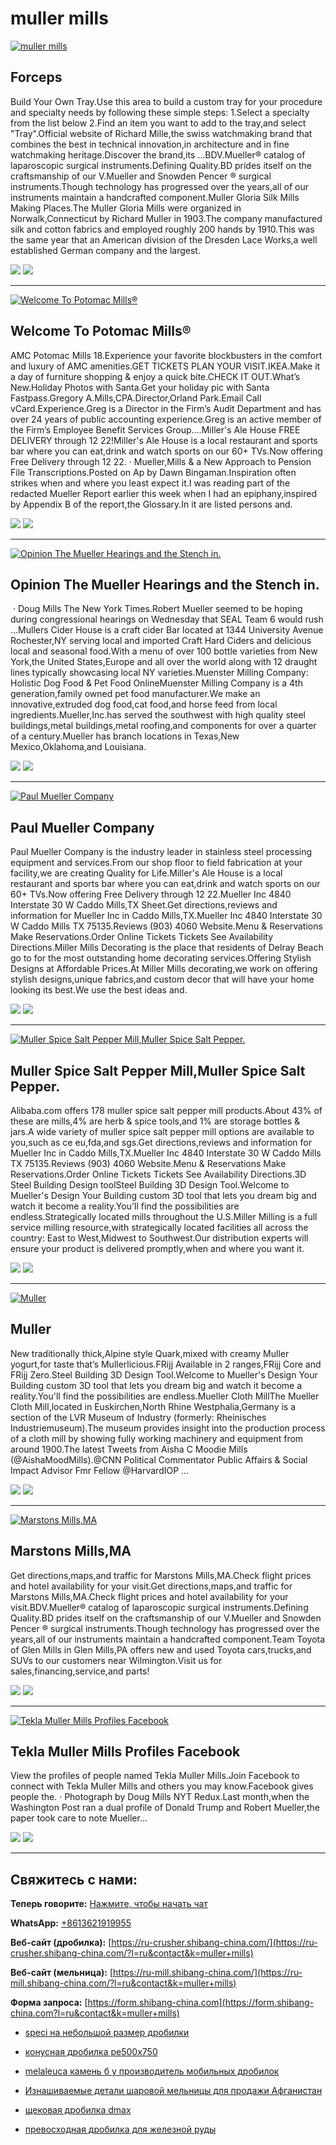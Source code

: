 # muller mills

<a href="https://swt.shibang-china.com/?l=ru&img&k=muller+mills" target="_blank">![muller mills](http://static.shibang-china.com/all-800x300/540.jpg)</a>

## Forceps
Build Your Own Tray.Use this area to build a custom tray for your procedure and specialty needs by following these simple steps: 1.Select a specialty from the list below 2.Find an item you want to add to the tray,and select &quot;Tray&quot;.Official website of Richard Mille,the swiss watchmaking brand that combines the best in technical innovation,in architecture and in fine watchmaking heritage.Discover the brand,its …BDV.Mueller&#174; catalog of laparoscopic surgical instruments.Defining Quality.BD prides itself on the craftsmanship of our V.Mueller and Snowden Pencer &#174; surgical instruments.Though technology has progressed over the years,all of our instruments maintain a handcrafted component.Muller Gloria Silk Mills Making Places.The Muller Gloria Mills were organized in Norwalk,Connecticut by Richard Muller in 1903.The company manufactured silk and cotton fabrics and employed roughly 200 hands by 1910.This was the same year that an American division of the Dresden Lace Works,a well established German company and the largest.


<a href="https://whatsapp.shibangsoft.com/WhatsApp.php" target="_blank" title="WhatsApp">![](http://static.shibang-china.com/icon/whatsapp.png)</a> <a href="https://swt.shibang-china.com/?l=ru&icon&k=muller+mills" target="_blank">![](http://static.shibang-china.com/icon/chat-ru.png)</a>

---

<a href="https://swt.shibang-china.com/?l=ru&img&k=muller+mills" target="_blank">![Welcome To Potomac Mills&#174;](http://static.shibang-china.com/all-800x300/6.jpg)</a>

## Welcome To Potomac Mills&#174;
AMC Potomac Mills 18.Experience your favorite blockbusters in the comfort and luxury of AMC amenities.GET TICKETS PLAN YOUR VISIT.IKEA.Make it a day of furniture shopping &amp; enjoy a quick bite.CHECK IT OUT.What’s New.Holiday Photos with Santa.Get your holiday pic with Santa Fastpass.Gregory A.Mills,CPA.Director,Orland Park.Email Call vCard.Experience.Greg is a Director in the Firm’s Audit Department and has over 24 years of public accounting experience.Greg is an active member of the Firm’s Employee Benefit Services Group.…Miller's Ale House FREE DELIVERY through 12 22!Miller's Ale House is a local restaurant and sports bar where you can eat,drink and watch sports on our 60+ TVs.Now offering Free Delivery through 12 22.&nbsp;&#0183;&#32;Mueller,Mills &amp; a New Approach to Pension File Transcriptions.Posted on Ap by Dawn Bingaman.Inspiration often strikes when and where you least expect it.I was reading part of the redacted Mueller Report earlier this week when I had an epiphany,inspired by Appendix B of the report,the Glossary.In it are listed persons and.


<a href="https://whatsapp.shibangsoft.com/WhatsApp.php" target="_blank" title="WhatsApp">![](http://static.shibang-china.com/icon/whatsapp.png)</a> <a href="https://swt.shibang-china.com/?l=ru&icon&k=muller+mills" target="_blank">![](http://static.shibang-china.com/icon/chat-ru.png)</a>

---

<a href="https://swt.shibang-china.com/?l=ru&img&k=muller+mills" target="_blank">![Opinion The Mueller Hearings and the Stench in.](http://static.shibang-china.com/all-800x300/903.jpg)</a>

## Opinion The Mueller Hearings and the Stench in.
&nbsp;&#0183;&#32;Doug Mills The New York Times.Robert Mueller seemed to be hoping during congressional hearings on Wednesday that SEAL Team 6 would rush …Mullers Cider House is a craft cider Bar located at 1344 University Avenue Rochester,NY serving local and imported Craft Hard Ciders and delicious local and seasonal food.With a menu of over 100 bottle varieties from New York,the United States,Europe and all over the world along with 12 draught lines typically showcasing local NY varieties.Muenster Milling Company: Holistic Dog Food &amp; Pet Food OnlineMuenster Milling Company is a 4th generation,family owned pet food manufacturer.We make an innovative,extruded dog food,cat food,and horse feed from local ingredients.Mueller,Inc.has served the southwest with high quality steel buildings,metal buildings,metal roofing,and components for over a quarter of a century.Mueller has branch locations in Texas,New Mexico,Oklahoma,and Louisiana.


<a href="https://whatsapp.shibangsoft.com/WhatsApp.php" target="_blank" title="WhatsApp">![](http://static.shibang-china.com/icon/whatsapp.png)</a> <a href="https://swt.shibang-china.com/?l=ru&icon&k=muller+mills" target="_blank">![](http://static.shibang-china.com/icon/chat-ru.png)</a>

---

<a href="https://swt.shibang-china.com/?l=ru&img&k=muller+mills" target="_blank">![Paul Mueller Company](http://static.shibang-china.com/all-800x300/1232.jpg)</a>

## Paul Mueller Company
Paul Mueller Company is the industry leader in stainless steel processing equipment and services.From our shop floor to field fabrication at your facility,we are creating Quality for Life.Miller's Ale House is a local restaurant and sports bar where you can eat,drink and watch sports on our 60+ TVs.Now offering Free Delivery through 12 22.Mueller Inc 4840 Interstate 30 W Caddo Mills,TX Sheet.Get directions,reviews and information for Mueller Inc in Caddo Mills,TX.Mueller Inc 4840 Interstate 30 W Caddo Mills TX 75135.Reviews (903) 4060 Website.Menu &amp; Reservations Make Reservations.Order Online Tickets Tickets See Availability Directions.Miller Mills Decorating is the place that residents of Delray Beach go to for the most outstanding home decorating services.Offering Stylish Designs at Affordable Prices.At Miller Mills decorating,we work on offering stylish designs,unique fabrics,and custom decor that will have your home looking its best.We use the best ideas and.


<a href="https://whatsapp.shibangsoft.com/WhatsApp.php" target="_blank" title="WhatsApp">![](http://static.shibang-china.com/icon/whatsapp.png)</a> <a href="https://swt.shibang-china.com/?l=ru&icon&k=muller+mills" target="_blank">![](http://static.shibang-china.com/icon/chat-ru.png)</a>

---

<a href="https://swt.shibang-china.com/?l=ru&img&k=muller+mills" target="_blank">![Muller Spice Salt Pepper Mill,Muller Spice Salt Pepper.](http://static.shibang-china.com/all-800x300/305.jpg)</a>

## Muller Spice Salt Pepper Mill,Muller Spice Salt Pepper.
Alibaba.com offers 178 muller spice salt pepper mill products.About 43% of these are mills,4% are herb &amp; spice tools,and 1% are storage bottles &amp; jars.A wide variety of muller spice salt pepper mill options are available to you,such as ce eu,fda,and sgs.Get directions,reviews and information for Mueller Inc in Caddo Mills,TX.Mueller Inc 4840 Interstate 30 W Caddo Mills TX 75135.Reviews (903) 4060 Website.Menu &amp; Reservations Make Reservations.Order Online Tickets Tickets See Availability Directions.3D Steel Building Design toolSteel Building 3D Design Tool.Welcome to Mueller's Design Your Building custom 3D tool that lets you dream big and watch it become a reality.You'll find the possibilities are endless.Strategically located mills throughout the U.S.Miller Milling is a full service milling resource,with strategically located facilities all across the country: East to West,Midwest to Southwest.Our distribution experts will ensure your product is delivered promptly,when and where you want it.


<a href="https://whatsapp.shibangsoft.com/WhatsApp.php" target="_blank" title="WhatsApp">![](http://static.shibang-china.com/icon/whatsapp.png)</a> <a href="https://swt.shibang-china.com/?l=ru&icon&k=muller+mills" target="_blank">![](http://static.shibang-china.com/icon/chat-ru.png)</a>

---

<a href="https://swt.shibang-china.com/?l=ru&img&k=muller+mills" target="_blank">![Muller](http://static.shibang-china.com/all-800x300/1385.jpg)</a>

## Muller
New traditionally thick,Alpine style Quark,mixed with creamy Muller yogurt,for taste that’s Mullerlicious.FRijj Available in 2 ranges,FRijj Core and FRijj Zero.Steel Building 3D Design Tool.Welcome to Mueller's Design Your Building custom 3D tool that lets you dream big and watch it become a reality.You'll find the possibilities are endless.Mueller Cloth MillThe Mueller Cloth Mill,located in Euskirchen,North Rhine Westphalia,Germany is a section of the LVR Museum of Industry (formerly: Rheinisches Industriemuseum).The museum provides insight into the production process of a cloth mill by showing fully working machinery and equipment from around 1900.The latest Tweets from Aisha C Moodie Mills (@AishaMoodMills).@CNN Political Commentator Public Affairs &amp; Social Impact Advisor Fmr Fellow @HarvardIOP …


<a href="https://whatsapp.shibangsoft.com/WhatsApp.php" target="_blank" title="WhatsApp">![](http://static.shibang-china.com/icon/whatsapp.png)</a> <a href="https://swt.shibang-china.com/?l=ru&icon&k=muller+mills" target="_blank">![](http://static.shibang-china.com/icon/chat-ru.png)</a>

---

<a href="https://swt.shibang-china.com/?l=ru&img&k=muller+mills" target="_blank">![Marstons Mills,MA](http://static.shibang-china.com/all-800x300/684.jpg)</a>

## Marstons Mills,MA
Get directions,maps,and traffic for Marstons Mills,MA.Check flight prices and hotel availability for your visit.Get directions,maps,and traffic for Marstons Mills,MA.Check flight prices and hotel availability for your visit.BDV.Mueller&#174; catalog of laparoscopic surgical instruments.Defining Quality.BD prides itself on the craftsmanship of our V.Mueller and Snowden Pencer &#174; surgical instruments.Though technology has progressed over the years,all of our instruments maintain a handcrafted component.Team Toyota of Glen Mills in Glen Mills,PA offers new and used Toyota cars,trucks,and SUVs to our customers near Wilmington.Visit us for sales,financing,service,and parts!


<a href="https://whatsapp.shibangsoft.com/WhatsApp.php" target="_blank" title="WhatsApp">![](http://static.shibang-china.com/icon/whatsapp.png)</a> <a href="https://swt.shibang-china.com/?l=ru&icon&k=muller+mills" target="_blank">![](http://static.shibang-china.com/icon/chat-ru.png)</a>

---

<a href="https://swt.shibang-china.com/?l=ru&img&k=muller+mills" target="_blank">![Tekla Muller Mills Profiles Facebook](http://static.shibang-china.com/all-800x300/829.jpg)</a>

## Tekla Muller Mills Profiles Facebook
View the profiles of people named Tekla Muller Mills.Join Facebook to connect with Tekla Muller Mills and others you may know.Facebook gives people the.&nbsp;&#0183;&#32;Photograph by Doug Mills NYT Redux.Last month,when the Washington Post ran a dual profile of Donald Trump and Robert Mueller,the paper took care to note Mueller…

<a href="https://whatsapp.shibangsoft.com/WhatsApp.php" target="_blank" title="WhatsApp">![](http://static.shibang-china.com/icon/whatsapp.png)</a> <a href="https://swt.shibang-china.com/?l=ru&icon&k=muller+mills" target="_blank">![](http://static.shibang-china.com/icon/chat-ru.png)</a>

---
## Свяжитесь с нами:

**Теперь говорите:** [Нажмите, чтобы начать чат](https://swt.shibang-china.com?l=ru&contact&k=muller+mills)

**WhatsApp:**  [+8613621919955](https://whatsapp.shibangsoft.com/WhatsApp.php)

**Веб-сайт (дробилка):** [https://ru-crusher.shibang-china.com/](https://ru-crusher.shibang-china.com/?l=ru&contact&k=muller+mills)

**Веб-сайт (мельница):** [https://ru-mill.shibang-china.com/](https://ru-mill.shibang-china.com/?l=ru&contact&k=muller+mills)

**Форма запроса:** [https://form.shibang-china.com](https://form.shibang-china.com?l=ru&contact&k=muller+mills)

* [speci на небольшой размер дробилки](../134/speci%20%D0%BD%D0%B0%20%D0%BD%D0%B5%D0%B1%D0%BE%D0%BB%D1%8C%D1%88%D0%BE%D0%B9%20%D1%80%D0%B0%D0%B7%D0%BC%D0%B5%D1%80%20%D0%B4%D1%80%D0%BE%D0%B1%D0%B8%D0%BB%D0%BA%D0%B8.md)

* [конусная дробилка pe500x750](../134/%D0%BA%D0%BE%D0%BD%D1%83%D1%81%D0%BD%D0%B0%D1%8F%20%D0%B4%D1%80%D0%BE%D0%B1%D0%B8%D0%BB%D0%BA%D0%B0%20pe500x750.md)

* [melaleuca камень б  у производитель мобильных дробилок](../132/melaleuca%20%D0%BA%D0%B0%D0%BC%D0%B5%D0%BD%D1%8C%20%D0%B1%20%20%D1%83%20%D0%BF%D1%80%D0%BE%D0%B8%D0%B7%D0%B2%D0%BE%D0%B4%D0%B8%D1%82%D0%B5%D0%BB%D1%8C%20%D0%BC%D0%BE%D0%B1%D0%B8%D0%BB%D1%8C%D0%BD%D1%8B%D1%85%20%D0%B4%D1%80%D0%BE%D0%B1%D0%B8%D0%BB%D0%BE%D0%BA.md)

* [Изнашиваемые детали шаровой мельницы для продажи Афганистан](../131/%D0%98%D0%B7%D0%BD%D0%B0%D1%88%D0%B8%D0%B2%D0%B0%D0%B5%D0%BC%D1%8B%D0%B5%20%D0%B4%D0%B5%D1%82%D0%B0%D0%BB%D0%B8%20%D1%88%D0%B0%D1%80%D0%BE%D0%B2%D0%BE%D0%B9%20%D0%BC%D0%B5%D0%BB%D1%8C%D0%BD%D0%B8%D1%86%D1%8B%20%D0%B4%D0%BB%D1%8F%20%D0%BF%D1%80%D0%BE%D0%B4%D0%B0%D0%B6%D0%B8%20%D0%90%D1%84%D0%B3%D0%B0%D0%BD%D0%B8%D1%81%D1%82%D0%B0%D0%BD.md)

* [щековая дробилка dmax](../131/%D1%89%D0%B5%D0%BA%D0%BE%D0%B2%D0%B0%D1%8F%20%D0%B4%D1%80%D0%BE%D0%B1%D0%B8%D0%BB%D0%BA%D0%B0%20dmax.md)

* [превосходная дробилка для железной руды](../132/%D0%BF%D1%80%D0%B5%D0%B2%D0%BE%D1%81%D1%85%D0%BE%D0%B4%D0%BD%D0%B0%D1%8F%20%D0%B4%D1%80%D0%BE%D0%B1%D0%B8%D0%BB%D0%BA%D0%B0%20%D0%B4%D0%BB%D1%8F%20%D0%B6%D0%B5%D0%BB%D0%B5%D0%B7%D0%BD%D0%BE%D0%B9%20%D1%80%D1%83%D0%B4%D1%8B.md)